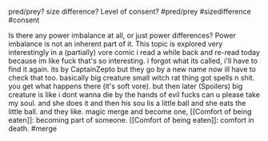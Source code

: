 pred/prey? size difference? Level of consent? #pred/prey #sizedifference #consent

Is there any power imbalance at all, or just power differences? Power imbalance is not an inherent part of it. This topic is explored very interestingly in a (partially) vore comic i read a while back and re-read today because im like fuck that's so interesting. i forgot what its called, i'll have to find it again. its by CaptainZepto but they go by a new name now ill have to check that too. basically big creature small witch rat thing got spells n shit. you get what happens there (it's soft vore). but then later (Spoilers) big creature is like i dont wanna die by the hands of evil fucks can u please take my soul. and she does it and then his sou lis a little ball and she eats the little ball. and they like. magic merge and become one, [[Comfort of being eaten]]: becoming part of someone. [[Comfort of being eaten]]: comfort in death. #merge